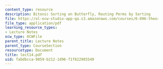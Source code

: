 ```yaml
---
content_type: resource
description: Bitonic Sorting on Butterfly, Routing Perms by Sorting
file: https://ol-ocw-studio-app-qa.s3.amazonaws.com/courses/6-896-theory-of-parallel-hardware-sma-5511-spring-2004/fabdbcca9859b2121d96f1f822985549_lect14.pdf
file_type: application/pdf
learning_resource_types:
- Lecture Notes
ocw_type: OCWFile
parent_title: Lecture Notes
parent_type: CourseSection
resourcetype: Document
title: lect14.pdf
uid: fabdbcca-9859-b212-1d96-f1f822985549
---
```

